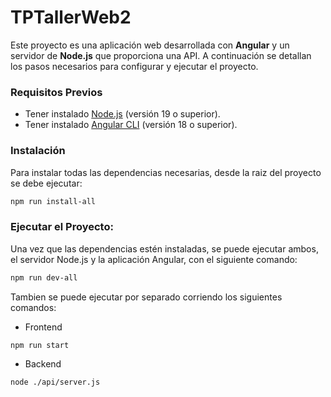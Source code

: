 # TPTallerWeb2

Este proyecto es una aplicación web desarrollada con **Angular** y un servidor de **Node.js** que proporciona una API. A continuación se detallan los pasos necesarios para configurar y ejecutar el proyecto.

### Requisitos Previos

- Tener instalado [Node.js](https://nodejs.org/) (versión 19 o superior).
- Tener instalado [Angular CLI](https://angular.io/cli) (versión 18 o superior).

### Instalación

Para instalar todas las dependencias necesarias, desde la raiz del proyecto se debe ejecutar:

```bash
npm run install-all
```

### Ejecutar el Proyecto:

Una vez que las dependencias estén instaladas, se puede ejecutar ambos, el servidor Node.js y la aplicación Angular, con el siguiente comando:

```bash
npm run dev-all
```

Tambien se puede ejecutar por separado corriendo los siguientes comandos:

- Frontend

```bash
npm run start
```

- Backend

```bash
node ./api/server.js
```
